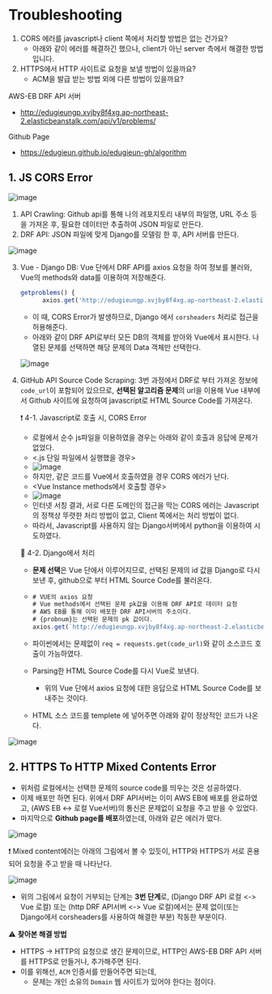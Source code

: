 # Troubleshooting

1. CORS 에러를 javascript나 client 쪽에서 처리할 방법은 없는 건가요?
   - 아래와 같이 에러를 해결하긴 했으나, client가 아닌 server 측에서 해결한 방법입니다.
2. HTTPS에서 HTTP 사이트로 요청을 보낼 방법이 있을까요?
   - ACM을 발급 받는 방법 외에 다른 방법이 있을까요?

AWS-EB DRF API 서버

- http://edugieungp.xvjby8f4xg.ap-northeast-2.elasticbeanstalk.com/api/v1/problems/

Github Page

- https://edugieun.github.io/edugieun-gh/algorithm

## 1. JS CORS Error

![image](https://user-images.githubusercontent.com/52814897/71397128-f6a55380-265f-11ea-8886-ca38f6d9d9f5.png)

1. API Crawling: Github api를 통해 나의 레포지토리 내부의 파일명, URL 주소 등을 가져온 후, 필요한 데이터만 추출하여 JSON 파일로 만든다.
2. DRF API: JSON 파일에 맞게 Django를 모델링 한 후, API 서버를 만든다.

![image](https://user-images.githubusercontent.com/52814897/71198893-2b1fb500-22d8-11ea-81a4-4d1b6f34daf3.png)

3. Vue - Django DB: Vue 단에서 DRF API를 axios 요청을 하여 정보를 불러와, Vue의 methods와 data를 이용하여 저장해준다.

   ```javascript
   getproblems() {
         axios.get('http://edugieungp.xvjby8f4xg.ap-northeast-2.elasticbeanstalk.com/api/v1/problems/')
   ```

   - 이 때, CORS Error가 발생하므로, Django 에서 `corsheaders` 처리로 접근을 허용해준다.
   - 아래와 같이 DRF API로부터 모든 DB의 객체를 받아와 Vue에서 표시한다. 나열된 문제를 선택하면 해당 문제의 Data 객체만 선택한다.

   ![image](https://user-images.githubusercontent.com/52814897/70956115-588d1880-20b6-11ea-851a-7d8b4e6ed5b3.png)

4. GitHub API Source Code Scraping: 3번 과정에서 DRF로 부터 가져온 정보에 `code_url`이 포함되어 있으므로, **선택된 알고리즘 문제**의 url을 이용해 Vue 내부에서 Github 사이트에 요청하여 javascript로 HTML Source Code를 가져온다.

   :exclamation: 4-1. Javascript로 호출 시, CORS Error

   - 로컬에서 순수 js파일을 이용하였을 경우는 아래와 같이 호출과 응답에 문제가 없었다.
   - <.js 단일 파일에서 실행했을 경우>
   - ![image](https://user-images.githubusercontent.com/52814897/71400705-e8a90000-266a-11ea-8d3f-c85217592360.png)
   - 하지만, 같은 코드를 Vue에서 호출하였을 경우 CORS 에러가 난다.
   - <Vue Instance methods에서 호출할 경우>
   - ![image](https://user-images.githubusercontent.com/52814897/71087906-9a19e280-21e0-11ea-822d-bd6e02b53311.png)
   - 인터넷 서칭 결과, 서로 다른 도메인의 접근을 막는 CORS 에러는 Javascript의 정책상 뚜렷한 처리 방법이 없고, Client 쪽에서는 처리 방법이 없다.
   - 따라서, Javascript를 사용하지 않는 Django서버에서 python을 이용하여 시도하였다.

   :green_heart: 4-2. Django에서 처리

   - **문제 선택**은 Vue 단에서 이루어지므로, 선택된 문제의 id 값을 Django로 다시 보낸 후, github으로 부터 HTML Source Code를 불러온다.

   - ```javascript
     # VUE의 axios 요청
     # Vue methods에서 선택된 문제 pk값을 이용해 DRF API로 데이터 요청
     # AWS EB를 통해 이미 배포한 DRF API서버의 주소이다.
     # {probnum}는 선택된 문제의 pk 값이다.
     axios.get(`http://edugieungp.xvjby8f4xg.ap-northeast-2.elasticbeanstalk.com/api/v1/problems/${probNum}`)
     ```

   - 파이썬에서는 문제없이 `req = requests.get(code_url)`와 같이 소스코드 호출이 가능하였다.

   - Parsing한 HTML Source Code를 다시 Vue로 보낸다.

     - 위의 Vue 단에서 axios 요청에 대한 응답으로 HTML Source Code를 보내주는 것이다.

   - HTML 소스 코드를 templete 에 넣어주면 아래와 같이 정상적인 코드가 나온다.

![image](https://user-images.githubusercontent.com/52814897/71195929-3d96f000-22d2-11ea-8c3d-cd4dc2b1b8dc.png)



## 2. HTTPS To HTTP Mixed Contents Error

- 위처럼 로컬에서는 선택한 문제의 source code를 띄우는 것은 성공하였다.
- 이제 배포만 하면 된다. 위에서 DRF API서버는 이미 AWS EB에 배포를 완료하였고, (AWS EB <-> 로컬 Vue서버)의 통신은 문제없이 요청을 주고 받을 수 있었다.
- 마지막으로 **Github page를 배포**하였는데, 아래와 같은 에러가 떴다.

![image](https://user-images.githubusercontent.com/52814897/71197030-13463200-22d4-11ea-9fa4-f47651eb40f4.png)

:exclamation: Mixed content에러는 아래의 그림에서 볼 수 있듯이, HTTP와 HTTPS가 서로 혼용되어 요청을 주고 받을 때 나타난다.

![image](https://user-images.githubusercontent.com/52814897/71404774-c87f3e00-2676-11ea-9a2a-c48c403a8fd4.png)

- 위의 그림에서 요청이 거부되는 단계는 **3번 단계**로, (Django DRF API 로컬 <-> Vue 로컬) 또는 (http DRF API서버 <-> Vue 로컬)에서는 문제 없이(또는 Django에서 corsheaders를 사용하여 해결한 부분) 작동한 부분이다.

:warning: **찾아본 해결 방법**

- HTTPS -> HTTP의 요청으로 생긴 문제이므로, HTTP인 AWS-EB DRF API 서버를 HTTPS로 만들거나, 추가해주면 된다.
- 이를 위해선, `ACM` 인증서를 만들어주면 되는데,
  - 문제는 개인 소유의 `Domain` 웹 사이트가 있어야 한다는 점이다.